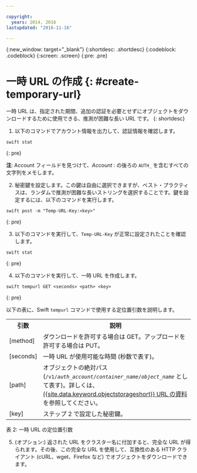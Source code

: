 ```yaml
---

copyright:
  years: 2014, 2016
lastupdated: "2016-11-16"

---
```

{:new_window: target="_blank"}
{:shortdesc: .shortdesc}
{:codeblock: .codeblock}
{:screen: .screen}
{:pre: .pre}


# 一時 URL の作成 {: #create-temporary-url}


一時 URL は、指定された期間、追加の認証を必要とせずにオブジェクトをダウンロードするために使用できる、推測が困難な長い URL です。
{: shortdesc}


1. 以下のコマンドでアカウント情報を出力して、認証情報を確認します。
```
swift stat
```
{: pre}

**注**: Account フィールドを見つけて、*Account* : の後ろの `AUTH_` を含むすべての文字列をメモします。

2. 秘密鍵を設定します。この鍵は自由に選択できますが、ベスト・プラクティスは、ランダムで推測が困難な長いストリングを選択することです。鍵を設定するには、以下のコマンドを実行します。

```
swift post -m "Temp-URL-Key:<key>"
```
{: pre}

3. 以下のコマンドを実行して、`Temp-URL-Key` が正常に設定されたことを確認します。

```
swift stat
```
{: pre}

4. 以下のコマンドを実行して、一時 URL を作成します。

```
swift tempurl GET <seconds> <path> <key>
```
{: pre}

以下の表に、Swift `tempurl` コマンドで使用する定位置引数を説明します。
<table>
  <tr>
    <th> 引数 </th>
    <th> 説明 </th>
  </tr>
  <tr>
    <td> [method] </td>
    <td> ダウンロードを許可する場合は GET。アップロードを許可する場合は PUT。</td>
  </tr>
  <tr>
    <td> [seconds] </td>
    <td> 一時 URL が使用可能な時間 (秒数で表す)。</td>
  </tr>
  <tr>
    <td> [path] </td>
    <td> オブジェクトの絶対パス (<code>/v1/<i>auth_account</i>/<i>container_name</i>/<i>object_name</i></code> として表す)。詳しくは、<a href="https://console.bluemix.net/docs/services/ObjectStorage/os_api.html#access-points">{{site.data.keyword.objectstorageshort}} URL の資料</a>を参照してください。</td>
  </tr>
  <tr>
    <td> [key] </td>
    <td> ステップ 2 で設定した秘密鍵。</td>
  </tr>
</table>

表 2: 一時 URL の定位置引数

5. (オプション:) 返された URL をクラスター名に付加すると、完全な URL が得られます。その後、この完全な URL を使用して、互換性のある HTTP クライアント (cURL、wget、Firefox など) でオブジェクトをダウンロードできます。
